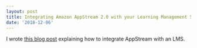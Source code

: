 ```yaml
---
layout: post
title: Integrating Amazon AppStream 2.0 with your Learning Management System
date: '2018-12-06'
---
```

I wrote [this blog post](https://aws.amazon.com/blogs/publicsector/integrating-amazon-appstream-2-0-with-your-learning-management-system/) explaining how to integrate AppStream with an LMS.